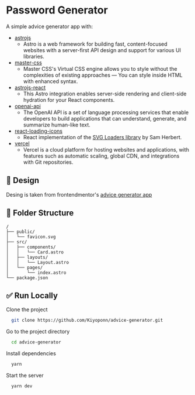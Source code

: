 # Password Generator

A simple advice generator app with:

- [astrojs](https://astro.build)
  - Astro is a web framework for building fast, content-focused websites with a server-first API design and support for various UI libraries.
- [master-css](https://css.master.co)
  - Master CSS's Virtual CSS engine allows you to style without the complexities of existing approaches — You can style inside HTML with enhanced syntax.
- [astrojs-react](https://docs.astro.build/en/guides/integrations-guide/react)
  - This Astro integration enables server-side rendering and client-side hydration for your React components.
- [openai-api](https://openai.com/api/)
  - The OpenAI API is a set of language processing services that enable developers to build applications that can understand, generate, and summarize human-like text.
- [react-loading-icons](https://github.com/dkress59/react-loading-icons)
  - React implementation of the [SVG Loaders library](https://github.com/SamHerbert/SVG-Loaders) by Sam Herbert.
- [vercel](https://vercel.com)
  - Vercel is a cloud platform for hosting websites and applications, with features such as automatic scaling, global CDN, and integrations with Git repositories.

## 🎨 Design

Desing is taken from frontendmentor's [advice generator app](https://www.frontendmentor.io/challenges/advice-generator-app-QdUG-13db)

## 📁 Folder Structure

```tree
/
├── public/
│   └── favicon.svg
├── src/
│   ├── components/
│   │   └── Card.astro
│   ├── layouts/
│   │   └── Layout.astro
│   └── pages/
│       └── index.astro
└── package.json
```

## ✅ Run Locally

Clone the project

```bash
  git clone https://github.com/Kiyoponn/advice-generator.git
```

Go to the project directory

```bash
  cd advice-generator
```

Install dependencies

```bash
  yarn
```

Start the server

```bash
  yarn dev
```
